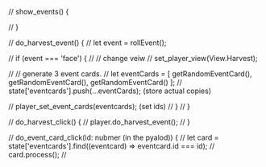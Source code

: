 // show_events() {

// }

// do_harvest_event() {
// let event = rollEvent();

// if (event === 'face') {
// // change veiw
// set_player_view(View.Harvest);

// // generate 3 event cards.
// let eventCards = [ getRandomEventCard(), getRandomEventCard(), getRandomEventCard() ];
// state['eventcards'].push(...eventCards); (store actual copies)

// player_set_event_cards(eventcards); (set ids)
// }
// }

// do_harvest_click() {
// player.do_harvest_event();
// }

// do_event_card_click(id: nubmer (in the pyalod)) {
// let card = state['eventcards'].find((eventcard) => eventcard.id === id);
// card.process();
//
